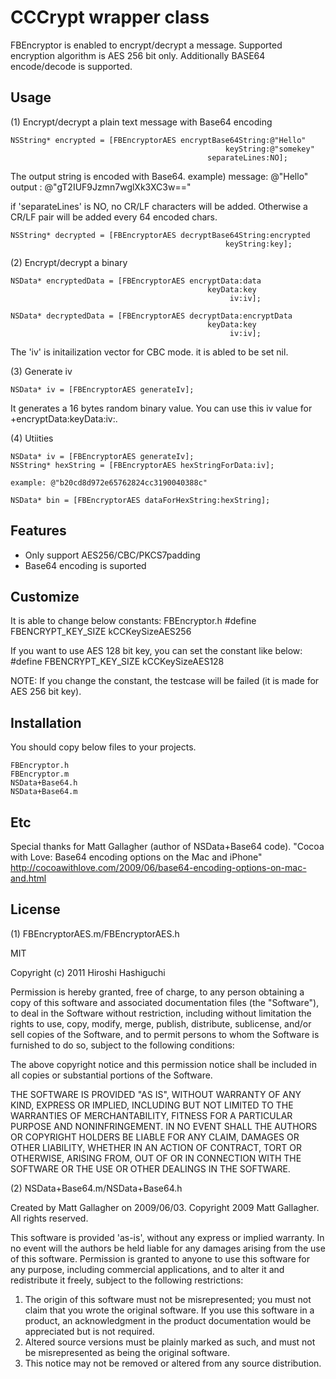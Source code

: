 CCCrypt wrapper class
=============================

FBEncryptor is enabled to encrypt/decrypt a message. Supported encryption algorithm is AES 256 bit only. Additionally BASE64 encode/decode is supported.


Usage
-----

(1) Encrypt/decrypt a plain text message with Base64 encoding

	NSString* encrypted = [FBEncryptorAES encryptBase64String:@"Hello"
											        keyString:@"somekey"
												separateLines:NO];

The output string is encoded with Base64.
	example)
	message: @"Hello"
	output : @"gT2IUF9Jzmn7wglXk3XC3w=="

if 'separateLines' is NO, no CR/LF characters will be added.
Otherwise a CR/LF pair will be added every 64 encoded chars.


	NSString* decrypted = [FBEncryptorAES decryptBase64String:encrypted
											        keyString:key];



(2) Encrypt/decrypt a binary

	NSData* encryptedData = [FBEncryptorAES encryptData:data
											    keyData:key
												     iv:iv];
	
	NSData* decryptedData = [FBEncryptorAES decryptData:encryptData
											    keyData:key
												     iv:iv];

The 'iv' is initailization vector for CBC mode. it is abled to be set nil.


(3) Generate iv

	NSData* iv = [FBEncryptorAES generateIv];

It generates a 16 bytes random binary value. You can use this iv value for +encryptData:keyData:iv:.


(4) Utiities

	NSData* iv = [FBEncryptorAES generateIv];
	NSString* hexString = [FBEncryptorAES hexStringForData:iv];

	example: @"b20cd8d972e65762824cc3190040388c"

	NSData* bin = [FBEncryptorAES dataForHexString:hexString];



Features
--------
- Only support AES256/CBC/PKCS7padding
- Base64 encoding is suported


Customize
---------

It is able to change below constants:
	FBEncryptor.h
	#define FBENCRYPT_KEY_SIZE      kCCKeySizeAES256

If you want to use AES 128 bit key, you can set the constant like below:
	#define FBENCRYPT_KEY_SIZE      kCCKeySizeAES128

NOTE: If you change the constant, the testcase will be failed (it is made for AES 256 bit key).


Installation
-----------

You should copy below files to your projects.

	FBEncryptor.h
	FBEncryptor.m
	NSData+Base64.h
	NSData+Base64.m


Etc
-------
Special thanks for Matt Gallagher (author of NSData+Base64 code).
"Cocoa with Love: Base64 encoding options on the Mac and iPhone"
http://cocoawithlove.com/2009/06/base64-encoding-options-on-mac-and.html


License
-------
(1) FBEncryptorAES.m/FBEncryptorAES.h

MIT

Copyright (c) 2011 Hiroshi Hashiguchi

Permission is hereby granted, free of charge, to any person obtaining a copy
of this software and associated documentation files (the "Software"), to deal
in the Software without restriction, including without limitation the rights
to use, copy, modify, merge, publish, distribute, sublicense, and/or sell
copies of the Software, and to permit persons to whom the Software is
furnished to do so, subject to the following conditions:

The above copyright notice and this permission notice shall be included in
all copies or substantial portions of the Software.

THE SOFTWARE IS PROVIDED "AS IS", WITHOUT WARRANTY OF ANY KIND, EXPRESS OR
IMPLIED, INCLUDING BUT NOT LIMITED TO THE WARRANTIES OF MERCHANTABILITY,
FITNESS FOR A PARTICULAR PURPOSE AND NONINFRINGEMENT. IN NO EVENT SHALL THE
AUTHORS OR COPYRIGHT HOLDERS BE LIABLE FOR ANY CLAIM, DAMAGES OR OTHER
LIABILITY, WHETHER IN AN ACTION OF CONTRACT, TORT OR OTHERWISE, ARISING FROM,
OUT OF OR IN CONNECTION WITH THE SOFTWARE OR THE USE OR OTHER DEALINGS IN
THE SOFTWARE.


(2) NSData+Base64.m/NSData+Base64.h

Created by Matt Gallagher on 2009/06/03.
Copyright 2009 Matt Gallagher. All rights reserved.

This software is provided 'as-is', without any express or implied
warranty. In no event will the authors be held liable for any damages
arising from the use of this software. Permission is granted to anyone to
use this software for any purpose, including commercial applications, and to
alter it and redistribute it freely, subject to the following restrictions:

1. The origin of this software must not be misrepresented; you must not
   claim that you wrote the original software. If you use this software
   in a product, an acknowledgment in the product documentation would be
   appreciated but is not required.
2. Altered source versions must be plainly marked as such, and must not be
   misrepresented as being the original software.
3. This notice may not be removed or altered from any source
   distribution.


